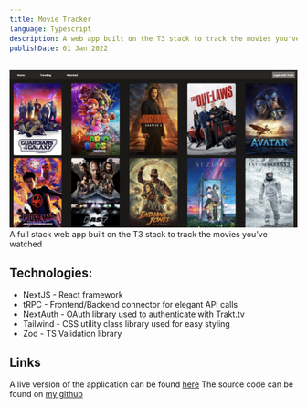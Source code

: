 ```yaml
---
title: Movie Tracker
language: Typescript
description: A web app built on the T3 stack to track the movies you've watched
publishDate: 01 Jan 2022
---
```


![Screenshot of the landing page for the movie tracker web application](/assets/moviesApp.jpg)
A full stack web app built on the T3 stack to track the movies you've watched

## Technologies:

- NextJS - React framework
- tRPC - Frontend/Backend connector for elegant API calls
- NextAuth - OAuth library used to authenticate with Trakt.tv
- Tailwind - CSS utility class library used for easy styling
- Zod - TS Validation library

## Links

A live version of the application can be found [here](https://movies.axbolduc.com)
The source code can be found on [my github](https://github.com/axbolduc/watched-movies)
